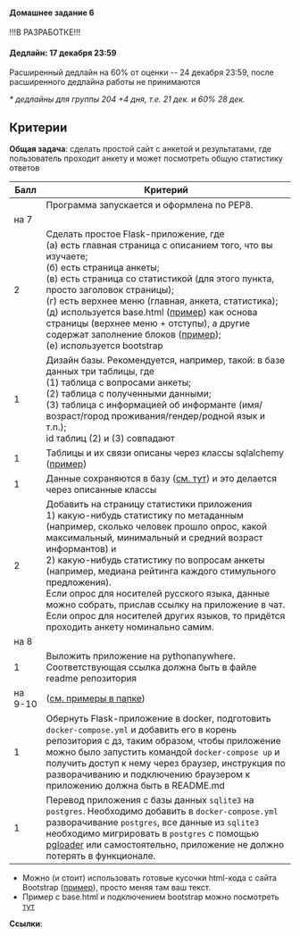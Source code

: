 #### Домашнее задание 6

!!!В РАЗРАБОТКЕ!!!

#### Дедлайн: 17 декабря 23:59

Расширенный дедлайн на 60% от оценки -- 24 декабря 23:59, после расширенного дедлайна работы не принимаются

 *\* дедлайны для группы 204 +4 дня, т.е. 21 дек. и 60% 28 дек.*

## Критерии

**Общая задача**: сделать простой сайт с анкетой и результатами, где пользователь проходит анкету и может посмотреть общую статистику ответов

|Балл|Критерий|
|----|--------|
||Программа запускается и оформлена по PEP8.|
|на 7||
|2|Сделать простое Flask-приложение, где <br>(а) есть главная страница с описанием того, что вы изучаете; <br>(б) есть страница анкеты; <br>(в) есть страница со статистикой (для этого пункта, просто заголовок страницы); <br>(г) есть верхнее меню (главная, анкета, статистика); <br>(д) используется base.html ([пример](https://github.com/hse-ling-python/imdb-site-example/blob/main/templates/base.html)) как основа страницы (верхнее меню + отступы), а другие содержат заполнение блоков ([пример](https://github.com/hse-ling-python/imdb-site-example/blob/main/templates/person.html)); <br>(е) используется bootstrap|
|1|Дизайн базы. Рекомендуется, например, такой: в базе данных три таблицы, где <br>(1) таблица с вопросами анкеты; <br>(2) таблица с полученными данными; <br>(3) таблица с информацией об информанте (имя/возраст/город проживания/гендер/родной язык и т.п.); <br>id таблиц (2) и (3) совпадают|
|1|Таблицы и их связи описаны через классы sqlalchemy ([пример](https://github.com/hse-ling-python/imdb-site-example/blob/main/models.py))|
|1|Данные сохраняются в базу ([см. тут](https://github.com/hse-ling-python/seminars/blob/master/flask_applications/flask_db_queries.ipynb)) и это делается через описанные классы|
|2|Добавить на страницу статистики приложения <br>1) какую-нибудь статистику по метаданным (например, сколько человек прошло опрос, какой максимальный, минимальный и средний возраст информантов) и <br>2) какую-нибудь статистику по вопросам анкеты (например, медиана рейтинга каждого стимульного предложения). <br>Если опрос для носителей русского языка, данные можно собрать, прислав ссылку на приложение в чат. Если опрос для носителей других языков, то придётся проходить анкету номинально самим. |
|на 8||
|1|Выложить приложение на pythonanywhere. Соответствующая ссылка должна быть в файле readme репозитория|
|на 9-10| ([см. примеры в папке](https://github.com/hse-ling-python/seminars/tree/master/docker))|
|1|Обернуть Flask-приложение в docker, подготовить `docker-compose.yml` и добавить его в корень репозитория с дз, таким образом, чтобы приложение можно было запустить командой `docker-compose up` и получить доступ к нему через браузер, инструкция по разворачиванию и подключению браузером к приложению должна быть в README.md |
|1|Перевод приложения с базы данных `sqlite3` на `postgres`. Необходимо добавить в `docker-compose.yml` разворачивание `postgres`, все данные из `sqlite3` необходимо мигрировать в `postgres` с помощью [pgloader](https://pgloader.readthedocs.io/en/latest/ref/sqlite.html) или самостоятельно, приложение не должно потерять в функционале.|

- Можно (и стоит) использовать готовые кусочки html-кода с сайта Bootstrap ([пример](https://getbootstrap.com/docs/4.5/components/buttons/)), просто меняя там ваш текст.
- Пример с base.html и подключением bootstrap можно посмотреть [тут](https://github.com/hse-ling-python/seminars/tree/master/flask_applications/imdb_site/templates)

**Ссылки**: 
